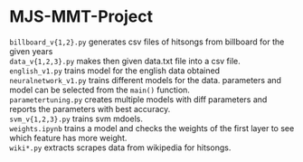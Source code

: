 # MJS-MMT-Project

`billboard_v{1,2}.py` generates csv files of hitsongs from billboard for the given years
<br>
`data_v{1,2,3}.py` makes then given data.txt file into a csv file.
<br>
`english_v1.py` trains model for the english data obtained
<br>
`neuralnetwork_v1.py` trains different models for the data. parameters and model can be selected from the `main()` function.
<br>
`parametertuning.py` creates multiple models with diff parameters and reports the parameters with best accuracy.
<br>
`svm_v{1,2,3}.py` trains svm mdoels.
<br>
`weights.ipynb` trains a model and checks the weights of the first layer to see which feature has more weight.
<br>
`wiki*.py` extracts scrapes data from wikipedia for hitsongs.

